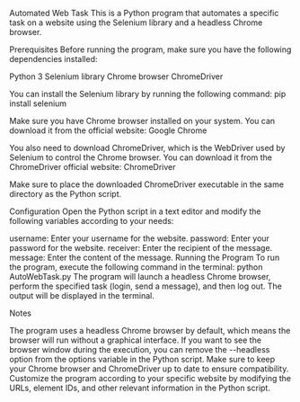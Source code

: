 Automated Web Task
This is a Python program that automates a specific task on a website using the Selenium library and a headless Chrome browser.

Prerequisites
Before running the program, make sure you have the following dependencies installed:

Python 3
Selenium library
Chrome browser
ChromeDriver

You can install the Selenium library by running the following command: pip install selenium

Make sure you have Chrome browser installed on your system. You can download it from the official website: Google Chrome

You also need to download ChromeDriver, which is the WebDriver used by Selenium to control the Chrome browser. You can download it from the ChromeDriver official website: ChromeDriver

Make sure to place the downloaded ChromeDriver executable in the same directory as the Python script.

Configuration
Open the Python script in a text editor and modify the following variables according to your needs:

username: Enter your username for the website.
password: Enter your password for the website.
receiver: Enter the recipient of the message.
message: Enter the content of the message.
Running the Program
To run the program, execute the following command in the terminal: python AutoWebTask.py
The program will launch a headless Chrome browser, perform the specified task (login, send a message), and then log out. The output will be displayed in the terminal.

Notes

The program uses a headless Chrome browser by default, which means the browser will run without a graphical interface. If you want to see the browser window during the execution, you can remove the --headless option from the options variable in the Python script.
Make sure to keep your Chrome browser and ChromeDriver up to date to ensure compatibility.
Customize the program according to your specific website by modifying the URLs, element IDs, and other relevant information in the Python script.
